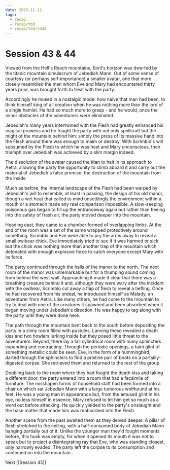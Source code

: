 ```yaml
---
date: 2023-11-12
tags:
  - recap
  - recap/tdd
  - recap/tdd/tdd3
---
```

# Session 43 & 44

Viewed from the Hell's Reach mountains, Eoril's horizon was dwarfed by the titanic mountain simulacrum of Jebediah Mann. Out of some sense of courtesy (or perhaps self-importance) a smaller avatar, one that more closely resembled the man whom Eve and Mary had encountered thirty years prior, was brought forth to treat with the party.

Accordingly he mused in a nostalgic mode: how naive that man had been, to think himself king of all creation when he was nothing more than the lord of a single hamlet. He had so much more to grasp - and he would, once the minor obstacles of the adventurers were eliminated.

Jebediah's many years intertwined with the Flesh had greatly enhanced his magical prowess and he fought the party with not only spellcraft but the might of the mountain behind him: simply the press of its massive hand into the Flesh around them was enough to maim or destroy. With Scrimblo's will subsumed by the Flesh to which he was host and Mary unconscious, their triumph over Jebediah was achieved by a slim margin indeed.

The dissolution of the avatar caused the titan to halt in its approach to Aetra, allowing the party the opportunity to climb aboard it and carry out the material of Jebediah's false promise: the destruction of the mountain from the inside

Much as before, the internal landscape of the Flesh had been warped by Jebediah's will to resemble, at least in passing, the design of his old manor, though a wet heat that called to mind unsettlingly the environment within a mouth or a stomach made any real comparison impossible. A slow-seeping poisonous gas began to fill up the entranceway again but rather than fleeing into the safety of fresh air, the party moved deeper into the mountain. 

Heading east, they came to a chamber formed of overlapping limbs. At the end of the room was a set of the same wrapped protectively around something. Scrimblo and Eve were able to pry the arms away to reveal a small owlbear chick. Eve immediately tried to see if it was harmed or sick but the chick was nothing more than another trap of the mountain which detonated with enough explosive force to catch everyone except Mary with its force.

The party continued through the halls of the manor to the north. The next room of the manor was unremarkable but for a thumping sound coming from behind the west wall. Approaching it made it clear that there was a breathing creature behind it and, although they were wary after the incident with the owlbear, Scrimblo cut away a flap of flesh to reveal a tiefling. Once he had recovered from his ordeal, he introduced himself as Malady, an adventurer from Aetra. Like many others, he had come to the mountain to try to deal with one of the creatures it spawned and been absorbed when it began moving under Jebediah's direction. He was happy to tag along with the party until they were done here.

The path through the mountain bent back to the south before depositing the party in a slimy room filled with pustules. Lancing these revealed a death kiss and two howlers lurking inside but they posed little threat to the adventurers. Beyond, there lay a tall cylindrical room with many sphincters expanding and contracting. Through the periodic openings, a faint glint of something metallic could be seen. Eve, in the form of a hummingbird, darted through the sphincters to find a pristine pair of boots on a partially-digested corpse. She retrieved them and returned to the rest of the group.

Doubling back to the room where they had fought the death kiss and taking a different door, the party entered into a room that had a facsimile of furniture. The misshapen forms of household staff had been formed into a chair on which sat Jebediah Mann with a large tumorous wolfhound at his feet. He was a young man in appearance but, from the amused glint in his eye, no less himself in essence. Mary refused to let him get so much as a word out before attacking. He quickly yielded to the party's onslaught and the base matter that made him was reabsorbed into the Flesh.

Another scene from the past awaited them as they delved deeper. A pillar of flesh stretched to the ceiling, with a half-consumed body of Jebediah Mann hanging partially out of it. Unlike the younger man they'd fought moments before, this husk was empty, for when it opened its mouth it was not to speak but to project a disintegrating ray that Eve, who was standing closest, only narrowly evaded. The party left the corpse to its consumption and continued on into the mountain...

Next
[[Session 45]]